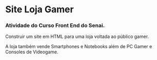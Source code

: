 <h1>Site Loja Gamer</h1>

<h3>Atividade do Curso Front End do Senai.</h3>

<p>Construir um site em HTML para uma loja voltada ao público gamer.</p>
<p>A loja também vende Smartphones e Notebooks além de PC Gamer e Consoles de Videogame.</p>